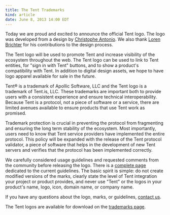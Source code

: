 ```yaml
---
title: The Tent Trademarks
kind: article
date: June 8, 2013 14:00 EDT
---
```


Today we are proud and excited to announce the official Tent logo. The logo was developed from a design by [Christophe Antonio](http://www.designforthem.com). We also thank [Loren Brichter](https://lorenb.tent.is) for his contributions to the design process.

The Tent logo will be used to promote Tent and increase visibility of the ecosystem throughout the web. The Tent logo can be used to link to Tent entities, for "sign in with Tent" buttons, and to show a product's compatibility with Tent. In addition to digital design assets, we hope to have logo apparel available for sale in the future.

Tent® is a trademark of Apollic Software, LLC and the Tent logo is a trademark of Tent.is, LLC. These trademarks are important both to provide users with a consistent experience and ensure technical interoperability. Because Tent is a protocol, not a piece of software or a service, there are limited avenues available to ensure products that use Tent work as promised. 

Trademark protection is crucial in preventing the protocol from fragmenting and ensuring the long term stability of the ecosystem. Most importantly, users need to know that Tent service providers have implemented the entire protocol. This policy will be expanded with the release of the Tent protocol validator, a piece of software that helps in the development of new Tent servers and verifies that the protocol has been implemented correctly. 

We carefully considered usage guidelines and requested comments from the community before releasing the logo. There is a [complete page](/trademark-guidelines) dedicated to the current guidelines. The basic spirit is simple: do not create modified versions of the marks, clearly state the level of Tent integration your project or product provides, and never use "Tent" or the logos in your product's name, logo, icon, domain name, or company name. 

If you have any questions about the logo, marks, or guidelines, [contact us](mailto:help@tent.io).

The Tent logos are available for download on the [trademarks page](/trademark-guidelines).
